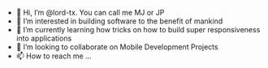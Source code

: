 - 👋 Hi, I’m @lord-tx. You can call me MJ or JP
- 👀 I’m interested in building software to the benefit of mankind
- 🌱 I’m currently learning how tricks on how to build super responsiveness into applications
- 💞️ I’m looking to collaborate on Mobile Development Projects
- 📫 How to reach me ...

<!---
lord-tx/lord-tx is a ✨ special ✨ repository because its `README.md` (this file) appears on your GitHub profile.
You can click the Preview link to take a look at your changes.
--->
